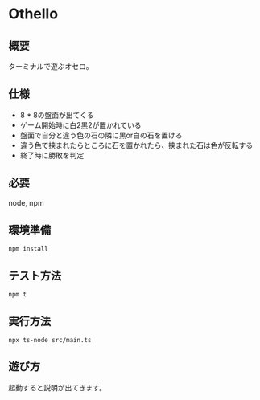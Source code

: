 # Othello

## 概要
ターミナルで遊ぶオセロ。

## 仕様
- 8 * 8の盤面が出てくる
- ゲーム開始時に白2黒2が置かれている
- 盤面で自分と違う色の石の隣に黒or白の石を置ける
- 違う色で挟まれたらところに石を置かれたら、挟まれた石は色が反転する
- 終了時に勝敗を判定

## 必要
node, npm

## 環境準備
```
npm install
```

## テスト方法
```
npm t
```

## 実行方法
```
npx ts-node src/main.ts
```

## 遊び方
起動すると説明が出てきます。
